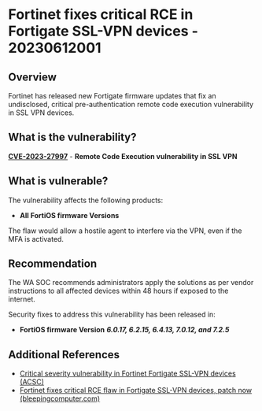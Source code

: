 # Fortinet fixes critical RCE in Fortigate SSL-VPN devices - 20230612001

## Overview

Fortinet has released new Fortigate firmware updates that fix an undisclosed, critical pre-authentication remote code execution vulnerability in SSL VPN devices.

## What is the vulnerability?

[**CVE-2023-27997**](https://cve.mitre.org/cgi-bin/cvename.cgi?name=CVE-2023-27997) - **Remote Code Execution vulnerability in SSL VPN**

## What is vulnerable?

The vulnerability affects the following products:

- **All FortiOS firmware Versions**

The flaw would allow a hostile agent to interfere via the VPN, even if the MFA is activated.

## Recommendation

The WA SOC recommends administrators apply the solutions as per vendor instructions to all affected devices within 48 hours if exposed to the internet.

Security fixes to address this vulnerability has been released in:

- **FortiOS firmware Version** ***6.0.17, 6.2.15, 6.4.13, 7.0.12, and 7.2.5***

## Additional References

- [Critical severity vulnerability in Fortinet Fortigate SSL-VPN devices (ACSC)](https://www.cyber.gov.au/about-us/view-all-content/alerts-and-advisories/critical-severity-vulnerability-fortinet-fortigate-ssl-vpn-devices)
- [Fortinet fixes critical RCE flaw in Fortigate SSL-VPN devices, patch now (bleepingcomputer.com)](https://www.bleepingcomputer.com/news/security/fortinet-fixes-critical-rce-flaw-in-fortigate-ssl-vpn-devices-patch-now/)
